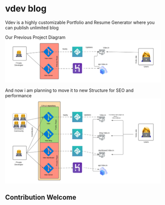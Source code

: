 # vdev blog
Vdev is a highly customizable Portfolio and Resume Generator where you can publish unlimited blog

Our Previous Project Diagram
![Diagram](public/old-vdev-diagram-1.png)

And now i am planning to move it to new Structure for SEO and performance
![Diagram](public/vdev-diagram-1.png)


## Contribution Welcome
